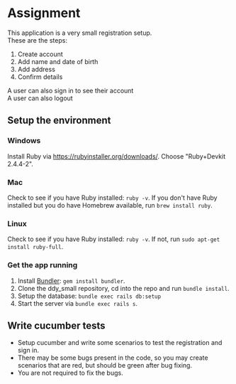 # Assignment

This application is a very small registration setup.  
These are the steps:

1. Create account
2. Add name and date of birth
3. Add address
4. Confirm details

A user can also sign in to see their account  
A user can also logout

## Setup the environment

### Windows

Install Ruby via https://rubyinstaller.org/downloads/. Choose "Ruby+Devkit 2.4.4-2".

### Mac

Check to see if you have Ruby installed: `ruby -v`. If you don't have Ruby installed but you do have Homebrew available, run `brew install ruby`.

### Linux

Check to see if you have Ruby installed: `ruby -v`. If not, run `sudo apt-get install ruby-full`.

### Get the app running

1. Install [Bundler](https://bundler.io/): `gem install bundler`.
2. Clone the ddy_small repository, cd into the repo and run `bundle install`.
3. Setup the database: `bundle exec rails db:setup`
4. Start the server via `bundle exec rails s`.

## Write cucumber tests

* Setup cucumber and write some scenarios to test the registration and sign in.  
* There may be some bugs present in the code, so you may create scenarios that are red, but should be green after bug fixing.  
* You are not required to fix the bugs.  
